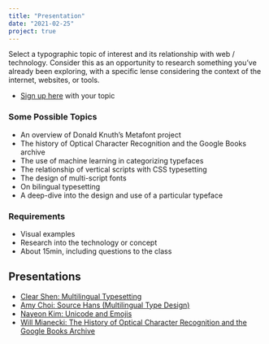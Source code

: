 ```yaml
---
title: "Presentation"
date: "2021-02-25"
project: true
---
```


Select a typographic topic of interest and its relationship with web / technology. Consider this as an opportunity to research something you’ve already been exploring, with a specific lense considering the context of the internet, websites, or tools. 

* [Sign up here](https://docs.google.com/spreadsheets/d/1PukQXcHrMdCvE0ijBvt5N1x78f-7cT9hS8c2WDI78Fs/edit#gid=0) with your topic

### Some Possible Topics

* An overview of Donald Knuth’s Metafont project
* The history of Optical Character Recognition and the Google Books archive
* The use of machine learning in categorizing typefaces
* The relationship of vertical scripts with CSS typesetting
* The design of multi-script fonts
* On bilingual typesetting
* A deep-dive into the design and use of a particular typeface

### Requirements
* Visual examples
* Research into the technology or concept
* About 15min, including questions to the class

## Presentations
<ul class="links">
	<li><a href="https://docs.google.com/presentation/d/17jFSaaN5hcJ-AnxlogneF04D6-O-ABsJeArl8oJ78ng/edit?usp=sharing" target="_blank">Clear Shen: Multilingual Typesetting</a></li>
	<li><a href="https://docs.google.com/presentation/d/1jG5dbEc5uuYiuE0PwhfE1S5Bu1hJMoy1rJZWB6qlbMM/edit?usp=sharing" target="_blank">Amy Choi: Source Hans (Multilingual Type Design)</a></li>
	<li><a href="https://docs.google.com/presentation/u/0/d/1l0KAa6G_HW4EuHB4Eo-FXkDH1b_lSvlY6VP6TXPhrYw/edit?usp=sharing" target="_blank">Nayeon Kim: Unicode and Emojis</a></li>
	<li><a href="/assets/pdf/Will-Mianecki_Web-Type.pdf" target="_blank">Will Mianecki: The History of Optical Character Recognition and the Google Books Archive</a></li> </ul>